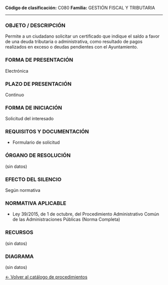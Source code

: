 
**Código de clasificación:** C080
**Familia:** GESTIÓN FISCAL Y TRIBUTARIA

---

### OBJETO / DESCRIPCIÓN

Permite a un ciudadano solicitar un certificado que indique el saldo a favor de una deuda tributaria o administrativa, como resultado de pagos realizados en exceso o deudas pendientes con el Ayuntamiento.

### FORMA DE PRESENTACIÓN

Electrónica

### PLAZO DE PRESENTACIÓN

Continuo

### FORMA DE INICIACIÓN

Solicitud del interesado

### REQUISITOS Y DOCUMENTACIÓN

- Formulario de solicitud

### ÓRGANO DE RESOLUCIÓN

(sin datos)

### EFECTO DEL SILENCIO

Según normativa

### NORMATIVA APLICABLE

- Ley 39/2015, de 1 de octubre, del Procedimiento Administrativo Común de las Administraciones Públicas (Norma Completa)

### RECURSOS

(sin datos)

### DIAGRAMA

(sin datos)


[← Volver al catálogo de procedimientos](../buscador.md)